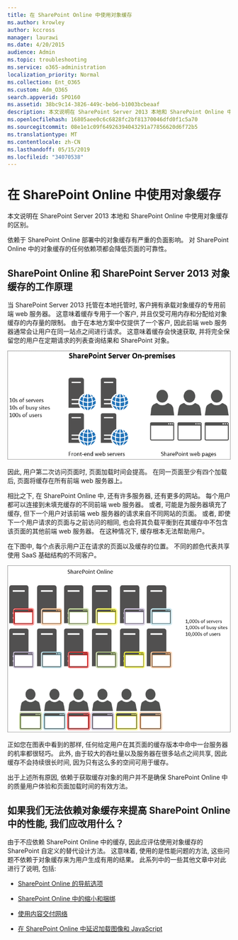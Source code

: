 ```yaml
---
title: 在 SharePoint Online 中使用对象缓存
ms.author: krowley
author: kccross
manager: laurawi
ms.date: 4/20/2015
audience: Admin
ms.topic: troubleshooting
ms.service: o365-administration
localization_priority: Normal
ms.collection: Ent_O365
ms.custom: Adm_O365
search.appverid: SPO160
ms.assetid: 38bc9c14-3826-449c-beb6-b1003bcbeaaf
description: 本文说明在 SharePoint Server 2013 本地和 SharePoint Online 中使用对象缓存的区别。
ms.openlocfilehash: 16805aee0c6c6828fc2bf81370046dfd0f1c5a70
ms.sourcegitcommit: 08e1e1c09f64926394043291a77856620d6f72b5
ms.translationtype: MT
ms.contentlocale: zh-CN
ms.lasthandoff: 05/15/2019
ms.locfileid: "34070538"
---
```

# <a name="using-the-object-cache-with-sharepoint-online"></a>在 SharePoint Online 中使用对象缓存

本文说明在 SharePoint Server 2013 本地和 SharePoint Online 中使用对象缓存的区别。
  
依赖于 SharePoint Online 部署中的对象缓存有严重的负面影响。 对 SharePoint Online 中的对象缓存的任何依赖项都会降低页面的可靠性。 
  
## <a name="how-the-sharepoint-online-and-sharepoint-server-2013-object-cache-works"></a>SharePoint Online 和 SharePoint Server 2013 对象缓存的工作原理

当 SharePoint Server 2013 托管在本地托管时, 客户拥有承载对象缓存的专用前端 web 服务器。 这意味着缓存专用于一个客户, 并且仅受可用内存和分配给对象缓存的内存量的限制。 由于在本地方案中仅提供了一个客户, 因此前端 web 服务器通常会让用户在同一站点之间进行请求。 这意味着缓存会快速获取, 并将完全保留您的用户在定期请求的列表查询结果和 SharePoint 对象。
  
![显示内部部署前端 Web 服务器的流量和负载](media/a0d38b36-4909-4abb-8d4e-4930814bb3de.png)
  
因此, 用户第二次访问页面时, 页面加载时间会提高。 在同一页面至少有四个加载后, 页面将缓存在所有前端 web 服务器上。
  
相比之下, 在 SharePoint Online 中, 还有许多服务器, 还有更多的网站。 每个用户都可以连接到未填充缓存的不同前端 web 服务器。 或者, 可能是为服务器填充了缓存, 但下一个用户对该前端 web 服务器的请求来自不同网站的页面。 或者, 即使下一个用户请求的页面与之前访问的相同, 也会将其负载平衡到在其缓存中不包含该页面的其他前端 web 服务器。 在这种情况下, 缓存根本无法帮助用户。
  
在下图中, 每个点表示用户正在请求的页面以及缓存的位置。 不同的颜色代表共享使用 SaaS 基础结构的不同客户。
  
![显示 SharePoint Online 中的对象缓存结果](media/25d04011-ef83-4cb7-9e04-a6ed490f63c3.png)
  
正如您在图表中看到的那样, 任何给定用户在其页面的缓存版本中命中一台服务器的机率都很轻巧。 此外, 由于较大的吞吐量以及服务器在很多站点之间共享, 因此缓存不会持续很长时间, 因为只有这么多的空间可用于缓存。
  
出于上述所有原因, 依赖于获取缓存对象的用户并不是确保 SharePoint Online 中的质量用户体验和页面加载时间的有效方法。
  
## <a name="if-we-cant-rely-on-the-object-cache-to-improve-performance-in-sharepoint-online-what-do-we-use-instead"></a>如果我们无法依赖对象缓存来提高 SharePoint Online 中的性能, 我们应改用什么？

由于不应依赖 SharePoint Online 中的缓存, 因此应评估使用对象缓存的 SharePoint 自定义的替代设计方法。 这意味着, 使用的是性能问题的方法, 这些问题不依赖于对象缓存来为用户生成有用的结果。 此系列中的一些其他文章中对此进行了说明, 包括:
  
- 
  [SharePoint Online 的导航选项](navigation-options-for-sharepoint-online.md)
    
- [SharePoint Online 中的缩小和捆绑](minification-and-bundling-in-sharepoint-online.md)
    
- [使用内容交付网络](using-content-delivery-networks-with-sharepoint-online.md)
    
- [在 SharePoint Online 中延迟加载图像和 JavaScript](delay-loading-images-and-javascript-in-sharepoint-online.md)
    

